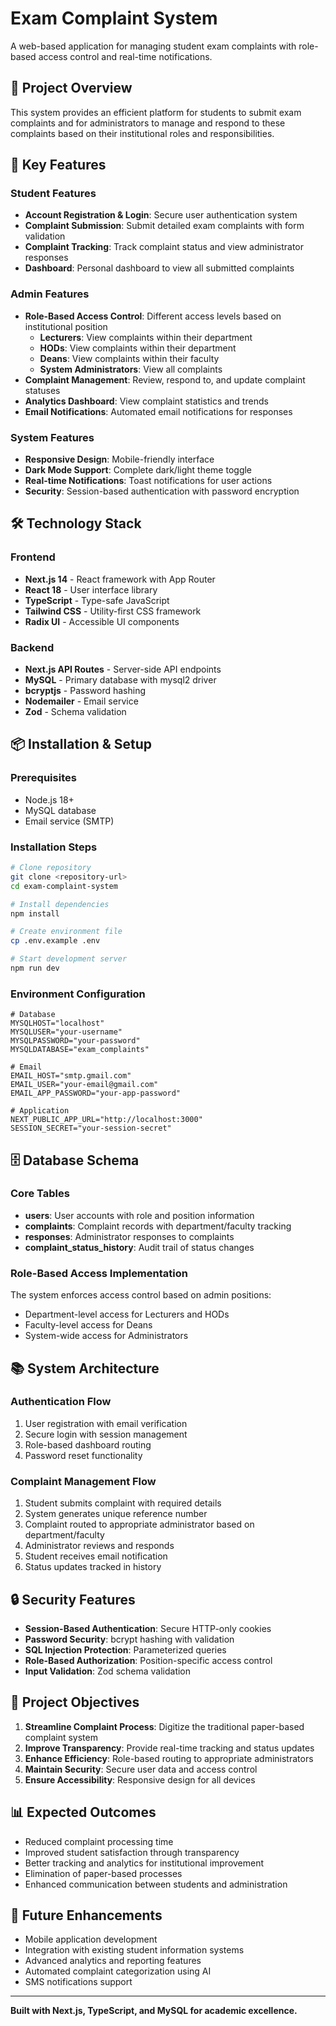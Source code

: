 # Exam Complaint System

A web-based application for managing student exam complaints with role-based access control and real-time notifications.

## 🎯 Project Overview

This system provides an efficient platform for students to submit exam complaints and for administrators to manage and respond to these complaints based on their institutional roles and responsibilities.

## 🚀 Key Features

### Student Features
- **Account Registration & Login**: Secure user authentication system
- **Complaint Submission**: Submit detailed exam complaints with form validation
- **Complaint Tracking**: Track complaint status and view administrator responses
- **Dashboard**: Personal dashboard to view all submitted complaints

### Admin Features
- **Role-Based Access Control**: Different access levels based on institutional position
  - **Lecturers**: View complaints within their department
  - **HODs**: View complaints within their department  
  - **Deans**: View complaints within their faculty
  - **System Administrators**: View all complaints
- **Complaint Management**: Review, respond to, and update complaint statuses
- **Analytics Dashboard**: View complaint statistics and trends
- **Email Notifications**: Automated email notifications for responses

### System Features
- **Responsive Design**: Mobile-friendly interface
- **Dark Mode Support**: Complete dark/light theme toggle
- **Real-time Notifications**: Toast notifications for user actions
- **Security**: Session-based authentication with password encryption

## 🛠️ Technology Stack

### Frontend
- **Next.js 14** - React framework with App Router
- **React 18** - User interface library
- **TypeScript** - Type-safe JavaScript
- **Tailwind CSS** - Utility-first CSS framework
- **Radix UI** - Accessible UI components

### Backend
- **Next.js API Routes** - Server-side API endpoints
- **MySQL** - Primary database with mysql2 driver
- **bcryptjs** - Password hashing
- **Nodemailer** - Email service
- **Zod** - Schema validation

## 📦 Installation & Setup

### Prerequisites
- Node.js 18+
- MySQL database
- Email service (SMTP)

### Installation Steps
```bash
# Clone repository
git clone <repository-url>
cd exam-complaint-system

# Install dependencies
npm install

# Create environment file
cp .env.example .env

# Start development server
npm run dev
```

### Environment Configuration
```env
# Database
MYSQLHOST="localhost"
MYSQLUSER="your-username"
MYSQLPASSWORD="your-password"
MYSQLDATABASE="exam_complaints"

# Email
EMAIL_HOST="smtp.gmail.com"
EMAIL_USER="your-email@gmail.com"
EMAIL_APP_PASSWORD="your-app-password"

# Application
NEXT_PUBLIC_APP_URL="http://localhost:3000"
SESSION_SECRET="your-session-secret"
```

## 🗄️ Database Schema

### Core Tables
- **users**: User accounts with role and position information
- **complaints**: Complaint records with department/faculty tracking
- **responses**: Administrator responses to complaints
- **complaint_status_history**: Audit trail of status changes

### Role-Based Access Implementation
The system enforces access control based on admin positions:
- Department-level access for Lecturers and HODs
- Faculty-level access for Deans
- System-wide access for Administrators

## 📚 System Architecture

### Authentication Flow
1. User registration with email verification
2. Secure login with session management
3. Role-based dashboard routing
4. Password reset functionality

### Complaint Management Flow
1. Student submits complaint with required details
2. System generates unique reference number
3. Complaint routed to appropriate administrator based on department/faculty
4. Administrator reviews and responds
5. Student receives email notification
6. Status updates tracked in history

## 🔒 Security Features

- **Session-Based Authentication**: Secure HTTP-only cookies
- **Password Security**: bcrypt hashing with validation
- **SQL Injection Protection**: Parameterized queries
- **Role-Based Authorization**: Position-specific access control
- **Input Validation**: Zod schema validation

## 🎯 Project Objectives

1. **Streamline Complaint Process**: Digitize the traditional paper-based complaint system
2. **Improve Transparency**: Provide real-time tracking and status updates
3. **Enhance Efficiency**: Role-based routing to appropriate administrators
4. **Maintain Security**: Secure user data and access control
5. **Ensure Accessibility**: Responsive design for all devices

## 📊 Expected Outcomes

- Reduced complaint processing time
- Improved student satisfaction through transparency
- Better tracking and analytics for institutional improvement
- Elimination of paper-based processes
- Enhanced communication between students and administration

## 🚀 Future Enhancements

- Mobile application development
- Integration with existing student information systems
- Advanced analytics and reporting features
- Automated complaint categorization using AI
- SMS notifications support

---

**Built with Next.js, TypeScript, and MySQL for academic excellence.**
